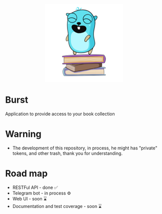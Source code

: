 <p align="center">
  <img width="250" align="center" alt="portfolio_view" src="images/logo.png">
</p>

# Burst
Application to provide access to your book collection

# Warning 
- The development of this repository, in process, he might has "private" tokens, and other trash, thank you for understanding.

# Road map
- RESTFul API - done ✅
- Telegram bot - in process ⚙️
- Web UI - soon ⌛
- Documentation and test coverage - soon ⌛
